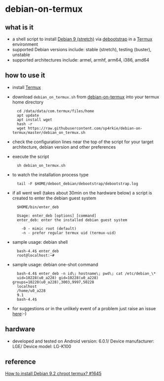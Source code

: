 debian-on-termux
================

what is it
----------

- a shell script to install [Debian 9 (stretch)](https://www.debian.org/releases/stretch/) via [debootstrap](https://wiki.debian.org/Debootstrap) in a [Termux](https://wiki.termux.com/wiki/Main_Page) environment
- supported Debian versions include: stable (stretch), testing (buster), unstable
- supported architectures include: armel, armhf, arm64, i386, amd64

how to use it
-------------

- install [Termux](https://termux.com/)
- download `debian_on_termux.sh` from [debian-on-termux](https://github.com/sp4rkie/debian-on-termux) into your termux home directory

        cd /data/data/com.termux/files/home
        apt update
        apt install wget
        hash -r
        wget https://raw.githubusercontent.com/sp4rkie/debian-on-termux/master/debian_on_termux.sh

- check the configuration lines near the top of the script for your target architecture, debian version and other preferences
- execute the script

        sh debian_on_termux.sh

- to watch the installation process type

        tail -F $HOME/deboot_debian/debootstrap/debootstrap.log

- if all went well (takes about 30min on the hardware below) a script is created to enter the debian guest system

        $HOME/bin/enter_deb

        Usage: enter_deb [options] [command]
        enter_deb: enter the installed debian guest system

          -0 - mimic root (default)
          -n - prefer regular termux uid (termux-uid)

- sample usage: debian shell
        
        bash-4.4$ enter_deb
        root@localhost:~#

- sample usage: debian one-shot command

        bash-4.4$ enter_deb -n id\; hostname\; pwd\; cat /etc/debian_\*
        uid=10228(u0_a228) gid=10228(u0_a228) groups=10228(u0_a228),3003,9997,50228
        localhost
        /home/u0_a228
        9.1
        bash-4.4$

- for suggestions or in the unlikely event of a problem just raise an issue [here](https://github.com/sp4rkie/debian-on-termux/issues/new):-)

hardware
--------

- developed and tested on Android version: 6.0.1/ Device manufacturer: LGE/ Device model: LG-K100

reference
---------

[How to install Debian 9.2 chroot termux? #1645](https://github.com/termux/termux-packages/issues/1645#issuecomment-337564650)

